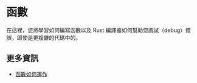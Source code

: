 # 函數

在這裡，您將學習如何編寫函數以及 Rust 編譯器如何幫助您調試（debug）錯誤，即使是更複雜的代碼中的。

## 更多資訊

- [函數如何運作](https://doc.rust-lang.org/book/ch03-03-how-functions-work.html)
